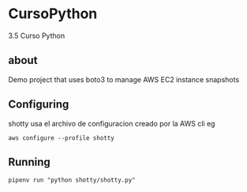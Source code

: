 # CursoPython
3.5 Curso Python

## about
Demo project that uses boto3 to manage AWS EC2 instance snapshots

## Configuring

shotty usa el archivo de configuracion creado por la AWS cli eg

`aws configure --profile shotty`

## Running

`pipenv run "python shotty/shotty.py"`

